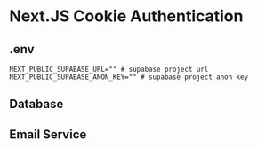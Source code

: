 # Next.JS Cookie Authentication

## .env

```.env
NEXT_PUBLIC_SUPABASE_URL="" # supabase project url
NEXT_PUBLIC_SUPABASE_ANON_KEY="" # supabase project anon key
```

## Database

## Email Service
